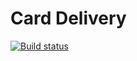 
# Card Delivery
[![Build status](https://ci.appveyor.com/api/projects/status/4gj3lr2y8oxxeuy0?svg=true)](https://ci.appveyor.com/project/Natalyaoazis/selenide2)
